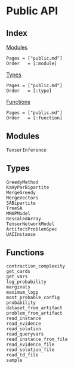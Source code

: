 # Public API

## Index

[Modules](@ref)

```@index
Pages = ["public.md"]
Order   = [:module]
```

[Types](@ref)

```@index
Pages = ["public.md"]
Order   = [:type]
```

[Functions](@ref)

```@index
Pages = ["public.md"]
Order   = [:function]
```

## Modules

```@docs
TensorInference
```

## Types

```@docs
GreedyMethod
KaHyParBipartite
MergeGreedy
MergeVectors
SABipartite
TreeSA
MMAPModel
RescaledArray
TensorNetworkModel
ArtifactProblemSpec
UAIInstance
```

## Functions

```@docs
contraction_complexity
get_cards
get_vars
log_probability
marginals
maximum_logp
most_probable_config
probability
dataset_from_artifact
problem_from_artifact
read_instance
read_evidence
read_solution
read_queryvars
read_instance_from_file
read_evidence_file
read_solution_file
read_td_file
sample
```
